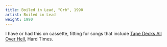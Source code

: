 ```yaml
---
title: Boiled in Lead, "Orb", 1990
artist: Boiled in Lead
weight: 1990
---
```

I have or had this on cassette, fitting for songs that include
[Tape Decks All Over Hell], Hard Times.

[Tape Decks All Over Hell]:https://www.youtube.com/watch?v=sIiO-fE7hZY
